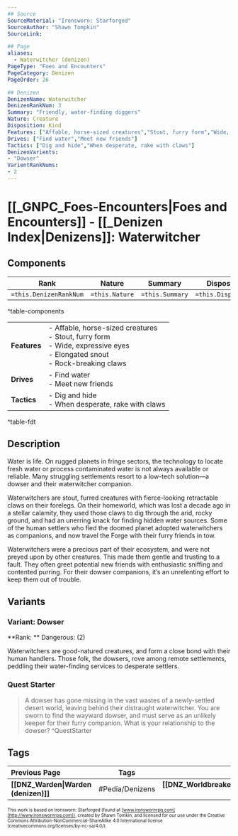 ```yaml
---
## Source
SourceMaterial: "Ironsworn: Starforged"
SourceAuthor: "Shawn Tompkin"
SourceLink: 

## Page
aliases:
  - Waterwitcher (denizen)
PageType: "Foes and Encounters"
PageCategory: Denizen
PageOrder: 26

## Denizen
DenizenName: Waterwitcher
DenizenRankNum: 3
Summary: "Friendly, water-finding diggers"
Nature: Creature
Disposition: Kind
Features: ["Affable, horse-sized creatures","Stout, furry form","Wide, expressive eyes","Elongated snout<br>- Rock-breaking claws"]
Drives: ["Find water","Meet new friends"]
Tactics: ["Dig and hide","When desperate, rake with claws"]
DenizenVarients:
- "Dowser"
VarientRankNums:
- 2
---
```

# [[_GNPC_Foes-Encounters|Foes and Encounters]] - [[_Denizen Index|Denizens]]: Waterwitcher
## Components
| **Rank** | Nature | Summary | Disposition |
| :---: | --- | --- | --- |
| `=this.DenizenRankNum` | `=this.Nature` | `=this.Summary` | `=this.Disposition`  |
^table-components

|  |  |
| --- | --- |
| **Features** | - Affable, horse-sized creatures<br>- Stout, furry form<br>- Wide, expressive eyes<br>- Elongated snout<br>- Rock-breaking claws |
| **Drives** | - Find water<br>- Meet new friends |
| **Tactics** | - Dig and hide<br>- When desperate, rake with claws |
^table-fdt

## Description
Water is life. On rugged planets in fringe sectors, the technology to locate fresh water or process contaminated water is not always available or reliable. Many struggling settlements resort to a low-tech solution—a dowser and their waterwitcher companion.

Waterwitchers are stout, furred creatures with fierce-looking retractable claws on their forelegs. On their homeworld, which was lost a decade ago in a stellar calamity, they used those claws to dig through the arid, rocky ground, and had an unerring knack for finding hidden water sources. Some of the human settlers who fled the doomed planet adopted waterwitchers as companions, and now travel the Forge with their furry friends in tow.

Waterwitchers were a precious part of their ecosystem, and were not preyed upon by other creatures. This made them gentle and trusting to a fault. They often greet potential new friends with enthusiastic sniffing and contented purring. For their dowser companions, it’s an unrelenting effort to keep them out of trouble.

## Variants
### Variant: Dowser
**Rank: ** Dangerous: (2)

Waterwitchers are good-natured creatures, and form a close bond with their human handlers. Those folk, the dowsers, rove among remote settlements, peddling their water-finding services to desperate settlers.

### Quest Starter
> A dowser has gone missing in the vast wastes of a newly-settled desert world, leaving behind their distraught waterwitcher. You are sworn to find the wayward dowser, and must serve as an unlikely keeper for their furry companion. What is your relationship to the dowser? ^QuestStarter

## Tags
| Previous Page | Tags | Next Page |
|:--- |:---:| ---:|
| **[[DNZ_Warden\|Warden (denizen)]]** | #Pedia/Denizens | **[[DNZ_Worldbreaker\|Worldbreaker (denizen)]]** |

<font size=-2>This work is based on Ironsworn: Starforged (found at [www.ironswornrpg.com](http://www.ironswornrpg.com)), created by Shawn Tomkin, and licensed for our use under the Creative Commons Attribution-NonCommercial-ShareAlike 4.0 International license  (creativecommons.org/licenses/by-nc-sa/4.0/).</font>